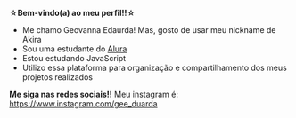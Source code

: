 **☆Bem-vindo(a) ao meu perfil!!☆**

- Me chamo Geovanna Edaurda! Mas, gosto de usar meu nickname de Akira
- Sou uma estudante do [Alura](https://www.alura.com.br)
- Estou estudando JavaScript
- Utilizo essa plataforma para organização e compartilhamento dos meus projetos realizados

**Me siga nas redes sociais!!**
Meu instagram é: https://www.instagram.com/gee_duarda

